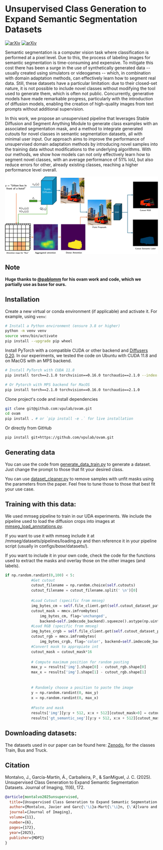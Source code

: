 # Unsupervised Class Generation to Expand Semantic Segmentation Datasets

[![arXiv](https://img.shields.io/badge/arXiv-2501.02264-b31b1b.svg)](https://arxiv.org/abs/2501.02264)
[![arXiv](https://img.shields.io/badge/MDPI-jimaging.11060172-1d4038.svg)](https://doi.org/10.3390/jimaging11060172)


Semantic segmentation is a computer vision task where classification is performed at a pixel level. Due to this, the process of labeling images for semantic segmentation is time-consuming and expensive. To mitigate this cost there has been a surge in the use of synthetically generated data -- usually created using simulators or videogames -- which, in combination with domain adaptation methods, can effectively learn how to segment real data. Still, these datasets have a particular limitation: due to their closed-set nature, it is not possible to include novel classes without modifying the tool used to generate them, which is often not public. Concurrently, generative models have made remarkable progress, particularly with the introduction of diffusion models, enabling the creation of high-quality images from text prompts without additional supervision.

In this work, we propose an unsupervised pipeline that leverages Stable Diffusion and Segment Anything Module to generate class examples with an associated segmentation mask, and a method to integrate generated cutouts for novel classes in semantic segmentation datasets, all with minimal user input. Our approach aims to improve the performance of unsupervised domain adaptation methods by introducing novel samples into the training data without modifications to the underlying algorithms. With our methods, we show how models can not only effectively learn how to segment novel classes, with an average performance of 51% IoU, but also reduce errors for other, already existing classes, reaching a higher performance level overall.

<img src="figures/creation_pipeline.png" style="background-color: white;" alt="Alt text">

## Note
**Huge thanks to [@pablomm](https://github.com/pablomm) for his ovam work and code, which we partially use as base for ours.**

## Installation
Create a new virtual or conda environment (if applicable) and activate it. For example, using `venv`:

```bash
# Install a Python environment (ensure 3.8 or higher)
python -m venv venv
source venv/bin/activate
pip install --upgrade pip wheel
```

Install PyTorch with a compatible CUDA or other backend and [Diffusers 0.20](https://pypi.org/project/diffusers/0.20.2/). In our experiments, we tested the code on Ubuntu with CUDA 11.8 and on MacOS with an MPS backend.

```bash
# Install PyTorch with CUDA 11.8
pip install torch==2.1.0 torchvision==0.16.0 torchaudio==2.1.0 --index-url https://download.pytorch.org/whl/cu118
```

```bash
# Or Pytorch with MPS backend for MacOS
pip install torch==2.1.0 torchvision==0.16.0 torchaudio==2.1.0
```

Clone project's code and install dependencies

```bash
git clone git@github.com:vpulab/ovam.git
cd ovam
pip install . # or `pip install -e .` for live installation
```

Or directly from GitHub

```bash
pip install git+https://github.com/vpulab/ovam.git
```

## Generating data

You can use the code from [generate_data_train.py](generate_data_train.py) to generate a dataset. Just change the prompt to those that fit your desired class.

You can use [dataset_cleaner.py](dataset_cleaner.py) to remove samples with unfit masks using the parameters from the paper. Feel free to tune those to those that best fit your use case.

## Training with this data:

We used mmseg pipeline to train in our UDA experiments. We include the pipeline used to load the diffusion crops into images at [mmseg_load_annotations.py](mmseg_load_annotations.py).

If you want to use it with mmseg include it at /mmseg/datasets/pipelines/loading.py and then reference it in your pipeline script (usually in configs/_base_/datasets/).

If you want to include it in your own code, check the code for the functions used to extract the masks and overlay those on the other images (and labels).
```python
if np.random.randint(0,100) < 5:
            #Get cutout
            cutout_filename = np.random.choice(self.cutouts)
            cutout_filename = cutout_filename.split(' \n')[0]

            #Load Cutout (specific from mmseg)
            img_bytes_cm = self.file_client.get(self.cutout_dataset_path+'ss/'+cutout_filename)
            cutout_mask = mmcv.imfrombytes(
                img_bytes_cm, flag='unchanged',
                backend=self.imdecode_backend).squeeze().astype(np.uint8)
            #Load RGB (specific from mmseg)
            img_bytes_crgb = self.file_client.get(self.cutout_dataset_path+'rgb/'+cutout_filename)
            cutout_rgb = mmcv.imfrombytes(
                img_bytes_crgb, flag='color', backend=self.imdecode_backend)
            #Convert mask to appropiate int
            cutout_mask = cutout_mask*16

            # Compute maximum position for random pasting
            max_y = results['img'].shape[0] - cutout_rgb.shape[0]
            max_x = results['img'].shape[1] - cutout_rgb.shape[1]


            # Randomly choose a position to paste the image
            y = np.random.randint(0, max_y)
            x = np.random.randint(0, max_x)

            #Paste and mask
            results['img'][y:y + 512, x:x + 512][cutout_mask>0] = cutout_rgb[cutout_mask>0]
            results['gt_semantic_seg'][y:y + 512, x:x + 512][cutout_mask>0] = cutout_mask[cutout_mask>0]
```

## Downloading datasets:

The datasets used in our paper can be found here: [Zenodo](https://doi.org/10.5281/zenodo.17117206), for the classes Train, Bus and Truck.

## Citation

Montalvo, J., García-Martín, Á., Carballeira, P., & SanMiguel, J. C. (2025). Unsupervised Class Generation to Expand Semantic Segmentation Datasets. Journal of Imaging, 11(6), 172.

```bibtex
@article{montalvo2025unsupervised,
  title={Unsupervised Class Generation to Expand Semantic Segmentation Datasets},
  author={Montalvo, Javier and Garc{\'\i}a-Mart{\'\i}n, {\'A}lvaro and Carballeira, Pablo and SanMiguel, Juan C},
  journal={Journal of Imaging},
  volume={11},
  number={6},
  pages={172},
  year={2025},
  publisher={MDPI}
}
```


